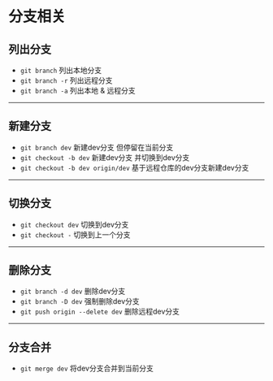 # 分支相关
 
## 列出分支
- `git branch` 列出本地分支
- `git branch -r` 列出远程分支
- `git branch -a` 列出本地 & 远程分支
---
## 新建分支
- `git branch dev` 新建dev分支 但停留在当前分支
- `git checkout -b dev` 新建dev分支 并切换到dev分支
- `git checkout -b dev origin/dev` 基于远程仓库的dev分支新建dev分支
---
## 切换分支
- `git checkout dev` 切换到dev分支
- `git checkout -` 切换到上一个分支
---
## 删除分支
- `git branch -d dev` 删除dev分支
- `git branch -D dev` 强制删除dev分支
- `git push origin --delete dev` 删除远程dev分支
---
## 分支合并
- `git merge dev` 将dev分支合并到当前分支
